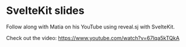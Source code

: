 # SvelteKit slides

Follow along with Matia on his YouTube using reveal.sj with SvelteKit.

Check out the video: https://www.youtube.com/watch?v=67lqa5kTQkA
